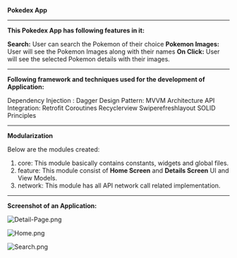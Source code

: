 **Pokedex App**
____________________________________________________________________________________________________
**This Pokedex App has following features in it:**

**Search:** User can search the Pokemon of their choice
**Pokemon Images:** User will see the Pokemon Images along with their names
**On Click:** User will see the selected Pokemon details with their images.

____________________________________________________________________________________________________
**Following framework and techniques used for the development of Application:**

Dependency Injection : Dagger
Design Pattern: MVVM Architecture
API Integration: Retrofit
Coroutines
Recyclerview
Swiperefreshlayout
SOLID Principles
____________________________________________________________________________________________________
**Modularization**

Below are the modules created:
1. core: This module basically contains constants, widgets and global files.
2. feature: This module consist of **Home Screen** and **Details Screen** UI and View Models.
3. network: This module has all API network call related implementation.
____________________________________________________________________________________________________
**Screenshot of an Application:**

![Detail-Page.png](..%2F..%2FStudioProjects%2FDetail-Page.png)


![Home.png](..%2F..%2FStudioProjects%2FHome.png)


![Search.png](..%2F..%2FDownloads%2FSearch.png)

